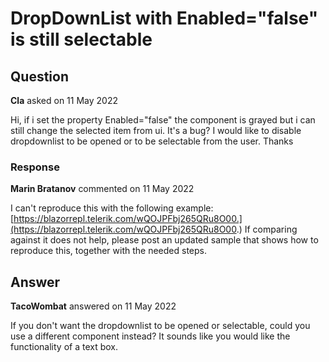 # DropDownList with Enabled="false" is still selectable

## Question

**Cla** asked on 11 May 2022

Hi, if i set the property Enabled="false" the component is grayed but i can still change the selected item from ui. It's a bug? I would like to disable dropdownlist to be opened or to be selectable from the user. Thanks

### Response

**Marin Bratanov** commented on 11 May 2022

I can't reproduce this with the following example: [https://blazorrepl.telerik.com/wQOJPFbj265QRu8O00.](https://blazorrepl.telerik.com/wQOJPFbj265QRu8O00.) If comparing against it does not help, please post an updated sample that shows how to reproduce this, together with the needed steps.

## Answer

**TacoWombat** answered on 11 May 2022

If you don't want the dropdownlist to be opened or selectable, could you use a different component instead? It sounds like you would like the functionality of a text box.
